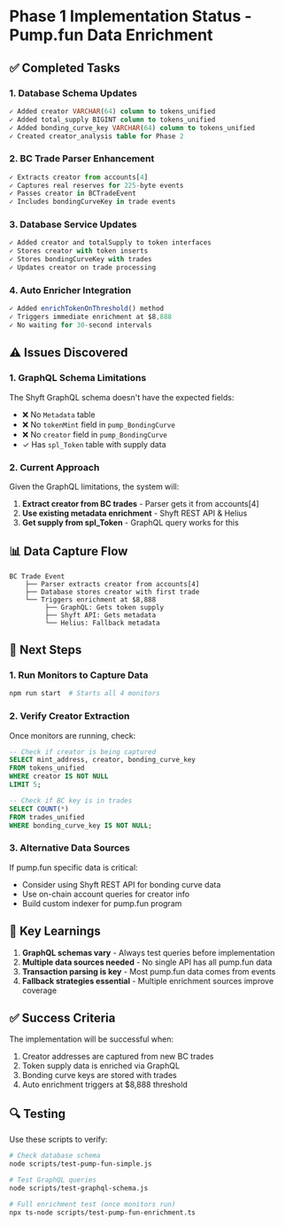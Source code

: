 # Phase 1 Implementation Status - Pump.fun Data Enrichment

## ✅ Completed Tasks

### 1. Database Schema Updates
```sql
✓ Added creator VARCHAR(64) column to tokens_unified
✓ Added total_supply BIGINT column to tokens_unified  
✓ Added bonding_curve_key VARCHAR(64) column to tokens_unified
✓ Created creator_analysis table for Phase 2
```

### 2. BC Trade Parser Enhancement
```typescript
✓ Extracts creator from accounts[4]
✓ Captures real reserves for 225-byte events
✓ Passes creator in BCTradeEvent
✓ Includes bondingCurveKey in trade events
```

### 3. Database Service Updates
```typescript
✓ Added creator and totalSupply to token interfaces
✓ Stores creator with token inserts
✓ Stores bondingCurveKey with trades
✓ Updates creator on trade processing
```

### 4. Auto Enricher Integration
```typescript
✓ Added enrichTokenOnThreshold() method
✓ Triggers immediate enrichment at $8,888
✓ No waiting for 30-second intervals
```

## ⚠️ Issues Discovered

### 1. GraphQL Schema Limitations
The Shyft GraphQL schema doesn't have the expected fields:
- ❌ No `Metadata` table
- ❌ No `tokenMint` field in `pump_BondingCurve`
- ❌ No `creator` field in `pump_BondingCurve`
- ✓ Has `spl_Token` table with supply data

### 2. Current Approach
Given the GraphQL limitations, the system will:
1. **Extract creator from BC trades** - Parser gets it from accounts[4]
2. **Use existing metadata enrichment** - Shyft REST API & Helius
3. **Get supply from spl_Token** - GraphQL query works for this

## 📊 Data Capture Flow

```
BC Trade Event
    ├── Parser extracts creator from accounts[4]
    ├── Database stores creator with first trade
    └── Triggers enrichment at $8,888
         ├── GraphQL: Gets token supply
         ├── Shyft API: Gets metadata
         └── Helius: Fallback metadata
```

## 🚀 Next Steps

### 1. Run Monitors to Capture Data
```bash
npm run start  # Starts all 4 monitors
```

### 2. Verify Creator Extraction
Once monitors are running, check:
```sql
-- Check if creator is being captured
SELECT mint_address, creator, bonding_curve_key 
FROM tokens_unified 
WHERE creator IS NOT NULL 
LIMIT 5;

-- Check if BC key is in trades
SELECT COUNT(*) 
FROM trades_unified 
WHERE bonding_curve_key IS NOT NULL;
```

### 3. Alternative Data Sources
If pump.fun specific data is critical:
- Consider using Shyft REST API for bonding curve data
- Use on-chain account queries for creator info
- Build custom indexer for pump.fun program

## 📝 Key Learnings

1. **GraphQL schemas vary** - Always test queries before implementation
2. **Multiple data sources needed** - No single API has all pump.fun data
3. **Transaction parsing is key** - Most pump.fun data comes from events
4. **Fallback strategies essential** - Multiple enrichment sources improve coverage

## ✅ Success Criteria

The implementation will be successful when:
1. Creator addresses are captured from new BC trades
2. Token supply data is enriched via GraphQL
3. Bonding curve keys are stored with trades
4. Auto enrichment triggers at $8,888 threshold

## 🔍 Testing

Use these scripts to verify:
```bash
# Check database schema
node scripts/test-pump-fun-simple.js

# Test GraphQL queries  
node scripts/test-graphql-schema.js

# Full enrichment test (once monitors run)
npx ts-node scripts/test-pump-fun-enrichment.ts
```